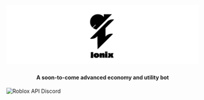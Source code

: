 <h1 align="center">
    <img src="https://raw.githubusercontent.com/Threqt/Ionix/master/img/Ionix_Banner.png" alt="Ionix" width="600"/>
    <br>
</h1>

<h4 align="center">A soon-to-come advanced economy and utility bot</h4>

<p align="center>
    <a href="https://discord.gg/wfddp6Z"><img src="https://img.shields.io/badge/discord-roblox%20api%20chat-blue.svg?style=flat-square" alt="Roblox API Discord"/></a>
</p>
